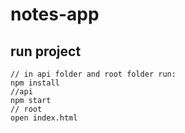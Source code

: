 # notes-app
## run project

```
// in api folder and root folder run:
npm install 
//api
npm start
// root
open index.html